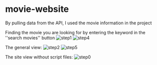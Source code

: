 ﻿# movie-website

By pulling data from the API, I used the movie information in the project

Finding the movie you are looking for by entering the keyword in the ''search movies'' button
![step1](https://github.com/alperenec/movie-website/assets/91540339/2c88fe75-c14b-4e67-9c11-d08f5a03d919)
![step4](https://github.com/alperenec/movie-website/assets/91540339/9975c0ae-b194-47b7-b3d9-40ef342f8e0d)

The general view:
![step2](https://github.com/alperenec/movie-website/assets/91540339/9dc9de39-c65a-4b72-9291-31d03a0748ee)
![step5](https://github.com/alperenec/movie-website/assets/91540339/0a83c286-518f-4656-9173-ec7c51b4c21d)

The site view without script files:
![step0](https://github.com/alperenec/movie-website/assets/91540339/3e3612da-7a5a-422b-a133-f970e84b1a31)

